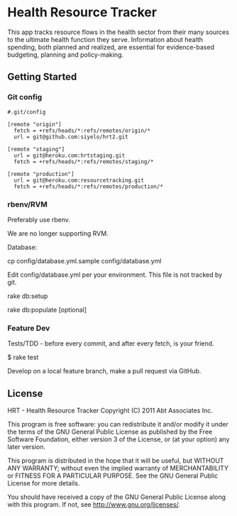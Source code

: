 # Health Resource Tracker

This app tracks resource flows in the health sector from their many sources to the ultimate health function they serve. Information about health spending, both planned and realized, are essential for evidence-based budgeting, planning and policy-making.

## Getting Started

### Git config

    #.git/config

    [remote "origin"]
      fetch = +refs/heads/*:refs/remotes/origin/*
      url = git@github.com:siyelo/hrt2.git

    [remote "staging"]
      url = git@heroku.com:hrtstaging.git
      fetch = +refs/heads/*:refs/remotes/staging/*

    [remote "production"]
      url = git@heroku.com:resourcetracking.git
      fetch = +refs/heads/*:refs/remotes/production/*

### rbenv/RVM

Preferably use rbenv.

We are no longer supporting RVM.

Database:

  cp config/database.yml.sample config/database.yml

Edit config/database.yml per your environment.  This file is not tracked by git.

  rake db:setup

  rake db:populate [optional]


### Feature Dev

Tests/TDD - before every commit, and after every fetch, is your friend.

  $ rake test

Develop on a local feature branch, make a pull request via GitHub.


## License

HRT - Health Resource Tracker
Copyright (C) 2011 Abt Associates Inc.

This program is free software: you can redistribute it and/or modify
it under the terms of the GNU General Public License as published by
the Free Software Foundation, either version 3 of the License, or
(at your option) any later version.

This program is distributed in the hope that it will be useful,
but WITHOUT ANY WARRANTY; without even the implied warranty of
MERCHANTABILITY or FITNESS FOR A PARTICULAR PURPOSE.  See the
GNU General Public License for more details.

You should have received a copy of the GNU General Public License
along with this program.  If not, see <http://www.gnu.org/licenses/>.
